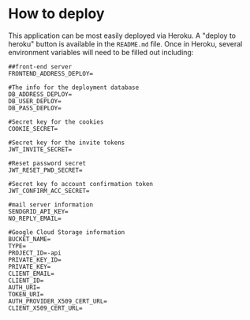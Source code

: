 # How to deploy

This application can be most easily deployed via Heroku. A "deploy to heroku" button is available in the `README.md` file. Once in Heroku, several environment variables will need to be filled out including: 

```plain
##front-end server
FRONTEND_ADDRESS_DEPLOY=

#The info for the deployment database
DB_ADDRESS_DEPLOY=
DB_USER_DEPLOY=
DB_PASS_DEPLOY=

#Secret key for the cookies
COOKIE_SECRET=

#Secret key for the invite tokens
JWT_INVITE_SECRET=

#Reset password secret
JWT_RESET_PWD_SECRET=

#Secret key fo account confirmation token
JWT_CONFIRM_ACC_SECRET=

#mail server information
SENDGRID_API_KEY=
NO_REPLY_EMAIL=

#Google Cloud Storage information
BUCKET_NAME=
TYPE=
PROJECT_ID=-api
PRIVATE_KEY_ID=
PRIVATE_KEY=
CLIENT_EMAIL=
CLIENT_ID=
AUTH_URI=
TOKEN_URI=
AUTH_PROVIDER_X509_CERT_URL=
CLIENT_X509_CERT_URL=
```
